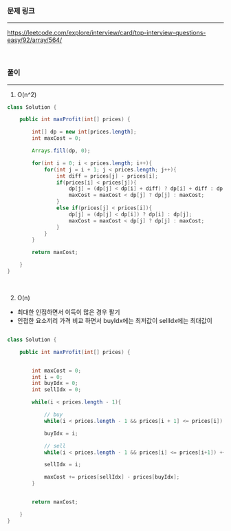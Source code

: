 ### 문제 링크
---
https://leetcode.com/explore/interview/card/top-interview-questions-easy/92/array/564/

<br>

### 풀이
---

1. O(n^2)

```java
class Solution {

    public int maxProfit(int[] prices) {

        int[] dp = new int[prices.length];
        int maxCost = 0;

        Arrays.fill(dp, 0);

        for(int i = 0; i < prices.length; i++){
            for(int j = i + 1; j < prices.length; j++){
                int diff = prices[j] - prices[i];
                if(prices[i] < prices[j]){
                    dp[j] = (dp[j] < dp[i] + diff) ? dp[i] + diff : dp[j];
                    maxCost = maxCost < dp[j] ? dp[j] : maxCost;
                }
                else if(prices[j] < prices[i]){
                    dp[j] = (dp[j] < dp[i]) ? dp[i] : dp[j];
                    maxCost = maxCost < dp[j] ? dp[j] : maxCost;
                }
            }
        }

        return maxCost;

    }
}
```

<br>


2. O(n)

- 최대한 인접하면서 이득이 많은 경우 팔기
- 인접한 요소끼리 가격 비교 하면서 buyIdx에는 최저값이 sellIdx에는 최대값이

```java

class Solution {

    public int maxProfit(int[] prices) {


        int maxCost = 0;
        int i = 0;
        int buyIdx = 0;
        int sellIdx = 0;

        while(i < prices.length - 1){

            // buy
            while(i < prices.length - 1 && prices[i + 1] <= prices[i]) ++i;

            buyIdx = i;

            // sell
            while(i < prices.length - 1 && prices[i] <= prices[i+1]) ++i;

            sellIdx = i;

            maxCost += prices[sellIdx] - prices[buyIdx];
        }


        return maxCost;

    }
}

```
